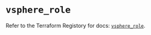 # `vsphere_role`

Refer to the Terraform Registory for docs: [`vsphere_role`](https://registry.terraform.io/providers/hashicorp/vsphere/2.6.1/docs/resources/role).
